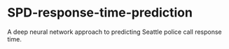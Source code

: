 # SPD-response-time-prediction
A deep neural network approach to predicting Seattle police call response time.
